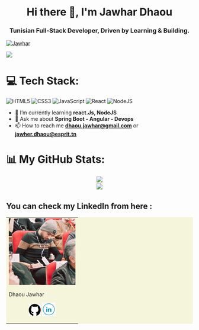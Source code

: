 <!-- ![Design and Developement](https://github.com/Dhaou-Jawhar/Dhaou-Jawhar/blob/main/dhaou-jawhar%20(1).png) -->

<h1 align="center">Hi there 👋, I'm Jawhar Dhaou</h1>
<h3 align="center">Tunisian Full-Stack Developer, Driven by Learning & Building.</h3>
<p align="left"> <a href="https://github.com/ryo-ma/github-profile-trophy"><img src="https://github-profile-trophy.vercel.app/?username=Dhaou-Jawhar" alt="Jawhar" />

[![](https://visitcount.itsvg.in/api?id=Dhaou-Jawhar&icon=0&color=6)](https://visitcount.itsvg.in)

# 💻 Tech Stack:
![HTML5](https://img.shields.io/badge/html5-%23E34F26.svg?style=for-the-badge&logo=html5&logoColor=white) ![CSS3](https://img.shields.io/badge/css3-%231572B6.svg?style=for-the-badge&logo=css3&logoColor=white) ![JavaScript](https://img.shields.io/badge/javascript-%23323330.svg?style=for-the-badge&logo=javascript&logoColor=%23F7DF1E) ![React](https://img.shields.io/badge/react-%2320232a.svg?style=for-the-badge&logo=react&logoColor=%2361DAFB) ![NodeJS](https://img.shields.io/badge/node.js-6DA55F?style=for-the-badge&logo=node.js&logoColor=white)

- 🔭 I’m currently learning **react.Js, NodeJS**
- 🌱 Ask me about **Spring Boot - Angular - Devops**
- 📫 How to reach me **dhaou.jawhar@gmail.com** or **jawher.dhaou@esprit.tn** 

# 📊 My GitHub Stats:
<!-- ![](https://github-readme-stats.vercel.app/api?username=Dhaou-Jawhar&theme=synthwave&hide_border=true&include_all_commits=true&count_private=false)<br/> -->
<center>
  
![](https://github-readme-streak-stats.herokuapp.com/?user=Dhaou-Jawhar&theme=synthwave&hide_border=true)<br/>
![](https://github-readme-stats.vercel.app/api/top-langs/?username=Dhaou-Jawhar&theme=synthwave&hide_border=true&include_all_commits=true&count_private=false&layout=compact)  

</center>

## You can check my LinkedIn from here : 

<table style="background-color:#F5F5DC">
<tr>
<td>
<img src="https://github.com/Dhaou-Jawhar/Dhaou-Jawhar/blob/main/profile.png" width="180"/>

Dhaou Jawhar

<p align="center">
<a href = "https://github.com/Dhaou-Jawhar"><img src = "https://github.com/harshalrj25/MasterAssetsRepo/blob/master/gitHubLogo.png" width="32" height = "33"/></a>
<a href = "https://www.linkedin.com/in/dhaou-jawhar/"><img src = "https://github.com/harshalrj25/MasterAssetsRepo/blob/master/linkedInLogo.svg" width="36" height="36"/></a>
</p>
</td>
</tr> 
</table>

</a> </p>



